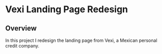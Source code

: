 # Vexi Landing Page Redesign

## Overview
In this project I redesign the landing page from Vexi, a Mexican personal credit company. 

##

